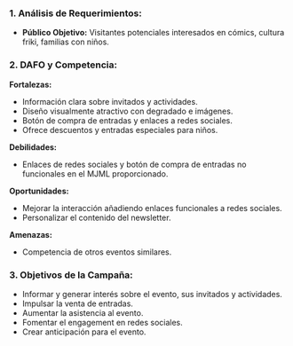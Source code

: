 ### 1. Análisis de Requerimientos:

* **Público Objetivo:** Visitantes potenciales interesados en cómics, cultura friki, familias con niños.

### 2. DAFO y Competencia:

**Fortalezas:**

* Información clara sobre invitados y actividades.
* Diseño visualmente atractivo con degradado e imágenes.
* Botón de compra de entradas y enlaces a redes sociales.
* Ofrece descuentos y entradas especiales para niños.

**Debilidades:**

* Enlaces de redes sociales y botón de compra de entradas no funcionales en el MJML proporcionado.

**Oportunidades:**

* Mejorar la interacción añadiendo enlaces funcionales a redes sociales.
* Personalizar el contenido del newsletter.

**Amenazas:**

* Competencia de otros eventos similares.

### 3. Objetivos de la Campaña:

* Informar y generar interés sobre el evento, sus invitados y actividades.
* Impulsar la venta de entradas.
* Aumentar la asistencia al evento.
* Fomentar el engagement en redes sociales.
* Crear anticipación para el evento.